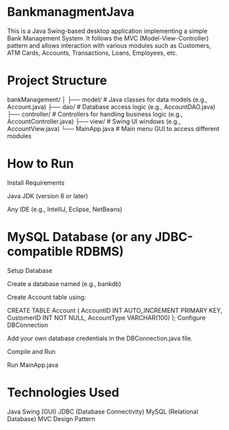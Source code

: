 # BankmanagmentJava
This is a Java Swing-based desktop application implementing a simple Bank Management System. It follows the MVC (Model-View-Controller) pattern and allows interaction with various modules such as Customers, ATM Cards, Accounts, Transactions, Loans, Employees, etc.
# Project Structure
bankManagement/
│
├── model/         # Java classes for data models (e.g., Account.java)
├── dao/           # Database access logic (e.g., AccountDAO.java)
├── controller/    # Controllers for handling business logic (e.g., AccountController.java)
├── view/          # Swing UI windows (e.g., AccountView.java)
└── MainApp.java   # Main menu GUI to access different modules

# How to Run
Install Requirements

Java JDK (version 8 or later)

Any IDE (e.g., IntelliJ, Eclipse, NetBeans)

# MySQL Database (or any JDBC-compatible RDBMS)

Setup Database

Create a database named (e.g., bankdb)

Create Account table using:

CREATE TABLE Account (
  AccountID INT AUTO_INCREMENT PRIMARY KEY,
  CustomerID INT NOT NULL,
  AccountType VARCHAR(100)
);
Configure DBConnection

Add your own database credentials in the DBConnection.java file.

Compile and Run

Run MainApp.java

# Technologies Used
Java Swing (GUI)
JDBC (Database Connectivity)
MySQL (Relational Database)
MVC Design Pattern
